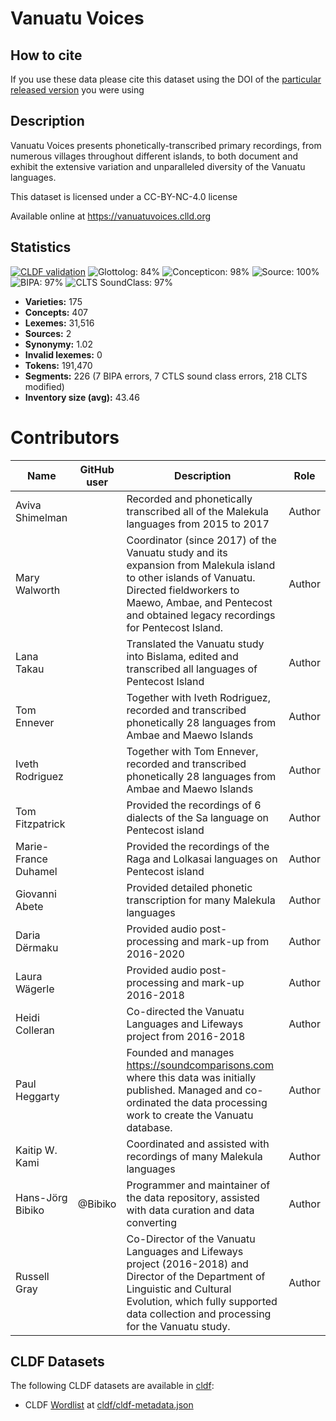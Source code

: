 # Vanuatu Voices

## How to cite

If you use these data please cite
this dataset using the DOI of the [particular released version](../../releases/) you were using

## Description


Vanuatu Voices presents phonetically-transcribed primary recordings, from numerous villages throughout different islands, to both document and exhibit the extensive variation and unparalleled diversity of the Vanuatu languages.

This dataset is licensed under a CC-BY-NC-4.0 license

Available online at https://vanuatuvoices.clld.org

## Statistics


[![CLDF validation](https://github.com/lexibank/vanuatuvoices/workflows/CLDF-validation/badge.svg)](https://github.com/lexibank/vanuatuvoices/actions?query=workflow%3ACLDF-validation)
![Glottolog: 84%](https://img.shields.io/badge/Glottolog-84%25-yellowgreen.svg "Glottolog: 84%")
![Concepticon: 98%](https://img.shields.io/badge/Concepticon-98%25-green.svg "Concepticon: 98%")
![Source: 100%](https://img.shields.io/badge/Source-100%25-brightgreen.svg "Source: 100%")
![BIPA: 97%](https://img.shields.io/badge/BIPA-97%25-green.svg "BIPA: 97%")
![CLTS SoundClass: 97%](https://img.shields.io/badge/CLTS%20SoundClass-97%25-green.svg "CLTS SoundClass: 97%")

- **Varieties:** 175
- **Concepts:** 407
- **Lexemes:** 31,516
- **Sources:** 2
- **Synonymy:** 1.02
- **Invalid lexemes:** 0
- **Tokens:** 191,470
- **Segments:** 226 (7 BIPA errors, 7 CTLS sound class errors, 218 CLTS modified)
- **Inventory size (avg):** 43.46

# Contributors

Name               | GitHub user     | Description                          | Role
---                | ---             | ---                                  | ---
Aviva Shimelman |  | Recorded and phonetically transcribed all of the Malekula languages from 2015 to 2017 | Author
Mary Walworth |  | Coordinator (since 2017) of the Vanuatu study and its expansion from Malekula island to other islands of Vanuatu. Directed fieldworkers to Maewo, Ambae, and Pentecost and obtained legacy recordings for Pentecost Island. | Author
Lana Takau |  | Translated the Vanuatu study into Bislama, edited and transcribed all languages of Pentecost Island  | Author
Tom Ennever |  | Together with Iveth Rodriguez, recorded and transcribed phonetically 28 languages from Ambae and Maewo Islands | Author
Iveth Rodriguez |  | Together with Tom Ennever, recorded and transcribed phonetically 28 languages from Ambae and Maewo Islands | Author
Tom Fitzpatrick |  | Provided the recordings of 6 dialects of the Sa language on Pentecost island | Author
Marie-France Duhamel |  | Provided the recordings of the Raga and Lolkasai languages on Pentecost island | Author
Giovanni Abete |  | Provided detailed phonetic transcription for many Malekula languages  | Author
Daria Dërmaku |  | Provided audio post-processing and mark-up from 2016-2020 | Author
Laura Wägerle |  | Provided audio post-processing and mark-up 2016-2018 | Author
Heidi Colleran |  | Co-directed the Vanuatu Languages and Lifeways project from 2016-2018 | Author
Paul Heggarty |  | Founded and manages https://soundcomparisons.com where this data was initially published. Managed and co-ordinated the data processing work to create the Vanuatu database. | Author
Kaitip W. Kami |  | Coordinated and assisted with recordings of many Malekula languages | Author
Hans-Jörg Bibiko | @Bibiko | Programmer and maintainer of the data repository, assisted with data curation and data converting | Author
Russell Gray |  | Co-Director of the Vanuatu Languages and Lifeways project (2016-2018) and Director of the Department of Linguistic and Cultural Evolution, which fully supported data collection and processing for the Vanuatu study. | Author




## CLDF Datasets

The following CLDF datasets are available in [cldf](cldf):

- CLDF [Wordlist](https://github.com/cldf/cldf/tree/master/modules/Wordlist) at [cldf/cldf-metadata.json](cldf/cldf-metadata.json)
